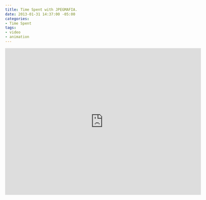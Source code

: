 ```yaml
---
title: Time Spent with JPEGMAFIA.
date: 2013-01-31 14:37:00 -05:00
categories:
- Time Spent
tags:
- video
- animation
---
```


<div class="video-responsive">
<iframe src="https://player.vimeo.com/video/254167115" width="640" height="480" frameborder="0" webkitallowfullscreen mozallowfullscreen allowfullscreen></iframe>
</div>

